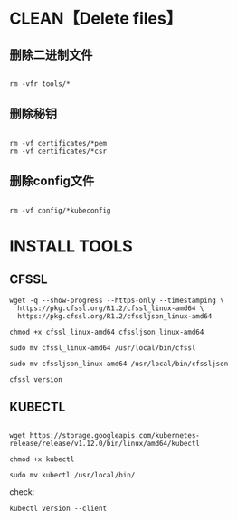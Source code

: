 # CLEAN【Delete files】
##  删除二进制文件
```

rm -vfr tools/*

```

## 删除秘钥
```

rm -vf certificates/*pem
rm -vf certificates/*csr
```

## 删除config文件
```

rm -vf config/*kubeconfig
```



# INSTALL TOOLS


## CFSSL

```
wget -q --show-progress --https-only --timestamping \
  https://pkg.cfssl.org/R1.2/cfssl_linux-amd64 \
  https://pkg.cfssl.org/R1.2/cfssljson_linux-amd64

chmod +x cfssl_linux-amd64 cfssljson_linux-amd64

sudo mv cfssl_linux-amd64 /usr/local/bin/cfssl

sudo mv cfssljson_linux-amd64 /usr/local/bin/cfssljson

```

```
cfssl version

```


## KUBECTL

```

wget https://storage.googleapis.com/kubernetes-release/release/v1.12.0/bin/linux/amd64/kubectl    

chmod +x kubectl   

sudo mv kubectl /usr/local/bin/   

```

check:

```
kubectl version --client

```
